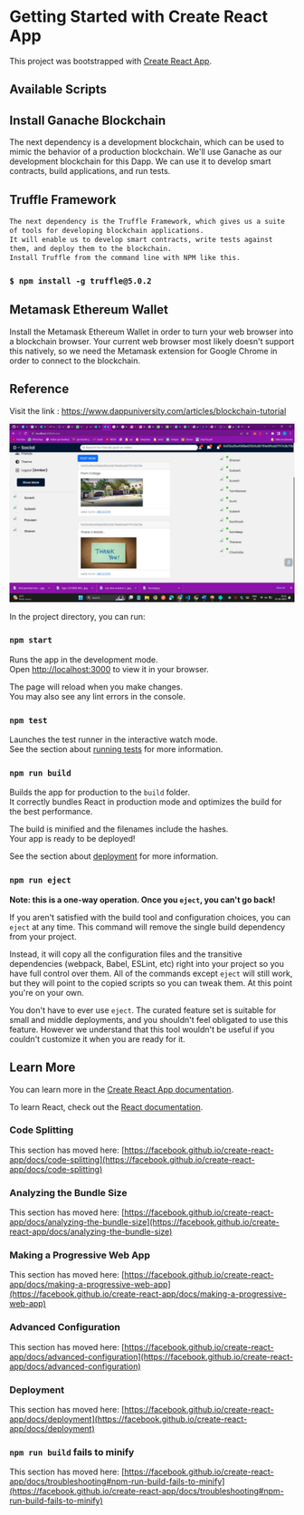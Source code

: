# Getting Started with Create React App

This project was bootstrapped with [Create React App](https://github.com/facebook/create-react-app).

## Available Scripts
## Install Ganache Blockchain
   The next dependency is a development blockchain, which can be used to mimic the behavior of a production blockchain. We'll use Ganache as our development blockchain for this Dapp. We can use it to develop smart contracts, build applications, and run tests.
## Truffle Framework
    The next dependency is the Truffle Framework, which gives us a suite of tools for developing blockchain applications. 
    It will enable us to develop smart contracts, write tests against them, and deploy them to the blockchain.
    Install Truffle from the command line with NPM like this.

### `$ npm install -g truffle@5.0.2`

## Metamask Ethereum Wallet
  Install the Metamask Ethereum Wallet in order to turn your web browser into a blockchain browser. Your current web browser most likely doesn't support this natively, so we need the Metamask extension for Google Chrome in order to connect to the blockchain.


## Reference 
   Visit the link : https://www.dappuniversity.com/articles/blockchain-tutorial


   ![alt text](https://github.com/sharan2717/D-Social/blob/eb5607d75c2d85f55dabb0bb24f11a31e91b09a2/social-media-facebook-clone/Output%20Screenshots/WhatsApp%20Image%202023-04-25%20at%2010.22.36%20PM.jpeg)
















In the project directory, you can run:

### `npm start`

Runs the app in the development mode.\
Open [http://localhost:3000](http://localhost:3000) to view it in your browser.

The page will reload when you make changes.\
You may also see any lint errors in the console.

### `npm test`

Launches the test runner in the interactive watch mode.\
See the section about [running tests](https://facebook.github.io/create-react-app/docs/running-tests) for more information.

### `npm run build`

Builds the app for production to the `build` folder.\
It correctly bundles React in production mode and optimizes the build for the best performance.

The build is minified and the filenames include the hashes.\
Your app is ready to be deployed!

See the section about [deployment](https://facebook.github.io/create-react-app/docs/deployment) for more information.

### `npm run eject`

**Note: this is a one-way operation. Once you `eject`, you can't go back!**

If you aren't satisfied with the build tool and configuration choices, you can `eject` at any time. This command will remove the single build dependency from your project.

Instead, it will copy all the configuration files and the transitive dependencies (webpack, Babel, ESLint, etc) right into your project so you have full control over them. All of the commands except `eject` will still work, but they will point to the copied scripts so you can tweak them. At this point you're on your own.

You don't have to ever use `eject`. The curated feature set is suitable for small and middle deployments, and you shouldn't feel obligated to use this feature. However we understand that this tool wouldn't be useful if you couldn't customize it when you are ready for it.

## Learn More

You can learn more in the [Create React App documentation](https://facebook.github.io/create-react-app/docs/getting-started).

To learn React, check out the [React documentation](https://reactjs.org/).

### Code Splitting

This section has moved here: [https://facebook.github.io/create-react-app/docs/code-splitting](https://facebook.github.io/create-react-app/docs/code-splitting)

### Analyzing the Bundle Size

This section has moved here: [https://facebook.github.io/create-react-app/docs/analyzing-the-bundle-size](https://facebook.github.io/create-react-app/docs/analyzing-the-bundle-size)

### Making a Progressive Web App

This section has moved here: [https://facebook.github.io/create-react-app/docs/making-a-progressive-web-app](https://facebook.github.io/create-react-app/docs/making-a-progressive-web-app)

### Advanced Configuration

This section has moved here: [https://facebook.github.io/create-react-app/docs/advanced-configuration](https://facebook.github.io/create-react-app/docs/advanced-configuration)

### Deployment

This section has moved here: [https://facebook.github.io/create-react-app/docs/deployment](https://facebook.github.io/create-react-app/docs/deployment)

### `npm run build` fails to minify

This section has moved here: [https://facebook.github.io/create-react-app/docs/troubleshooting#npm-run-build-fails-to-minify](https://facebook.github.io/create-react-app/docs/troubleshooting#npm-run-build-fails-to-minify)
